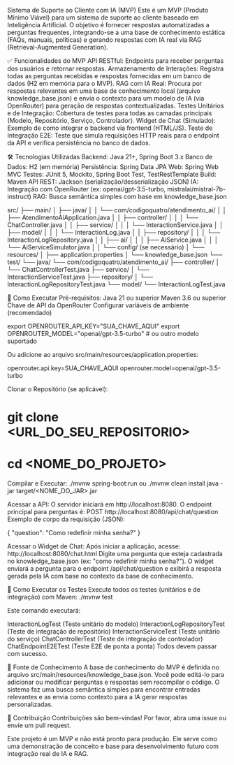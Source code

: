 Sistema de Suporte ao Cliente com IA (MVP)
Este é um MVP (Produto Mínimo Viável) para um sistema de suporte ao cliente baseado em Inteligência Artificial. O objetivo é fornecer respostas automatizadas a perguntas frequentes, integrando-se a uma base de conhecimento estática (FAQs, manuais, políticas) e gerando respostas com IA real via RAG (Retrieval-Augmented Generation).

✅ Funcionalidades do MVP
API RESTful: Endpoints para receber perguntas dos usuários e retornar respostas.
Armazenamento de Interações: Registra todas as perguntas recebidas e respostas fornecidas em um banco de dados (H2 em memória para o MVP).
RAG com IA Real: Procura por respostas relevantes em uma base de conhecimento local (arquivo knowledge_base.json) e envia o contexto para um modelo de IA (via OpenRouter) para geração de respostas contextualizadas.
Testes Unitários e de Integração: Cobertura de testes para todas as camadas principais (Modelo, Repositório, Serviço, Controlador).
Widget de Chat (Simulado): Exemplo de como integrar o backend via frontend (HTML/JS).
Teste de Integração E2E: Teste que simula requisições HTTP reais para o endpoint da API e verifica persistência no banco de dados.


🛠️ Tecnologias Utilizadas
Backend: Java 21+, Spring Boot 3.x
Banco de Dados: H2 (em memória)
Persistência: Spring Data JPA
Web: Spring Web MVC
Testes: JUnit 5, Mockito, Spring Boot Test, TestRestTemplate
Build: Maven
API REST: Jackson (serialização/desserialização JSON)
IA: Integração com OpenRouter (ex: openai/gpt-3.5-turbo, mistralai/mistral-7b-instruct)
RAG: Busca semântica simples com base em knowledge_base.json


src/
├── main/
│   ├── java/
│   │   └── com/codigoquatro/atendimento_ai/
│   │       ├── AtendimentoAiApplication.java
│   │       ├── controller/
│   │       │   └── ChatController.java
│   │       ├── service/
│   │       │   └── InteractionService.java
│   │       ├── model/
│   │       │   └── InteractionLog.java
│   │       ├── repository/
│   │       │   └── InteractionLogRepository.java
│   │       ├── ai/
│   │       │   ├── AiService.java
│   │       │   └── AiServiceSimulator.java
│   │       └── config/ (se necessário)
│   └── resources/
│       ├── application.properties
│       └── knowledge_base.json
└── test/
└── java/
└── com/codigoquatro/atendimento_ai/
├── controller/
│   └── ChatControllerTest.java
├── service/
│   └── InteractionServiceTest.java
├── repository/
│   └── InteractionLogRepositoryTest.java
└── model/
└── InteractionLogTest.java


🚀 Como Executar
Pré-requisitos:
Java 21 ou superior
Maven 3.6 ou superior
Chave de API da OpenRouter
Configurar variáveis de ambiente (recomendado)


export OPENROUTER_API_KEY="SUA_CHAVE_AQUI"
export OPENROUTER_MODEL="openai/gpt-3.5-turbo" # ou outro modelo suportado

Ou adicione ao arquivo src/main/resources/application.properties:

openrouter.api.key=SUA_CHAVE_AQUI
openrouter.model=openai/gpt-3.5-turbo

Clonar o Repositório (se aplicável):
# git clone <URL_DO_SEU_REPOSITORIO>
# cd <NOME_DO_PROJETO>

Compilar e Executar:
./mvnw spring-boot:run
ou
./mvnw clean install
java -jar target/<NOME_DO_JAR>.jar

Acessar a API:
O servidor iniciará em http://localhost:8080.
O endpoint principal para perguntas é: POST http://localhost:8080/api/chat/question
Exemplo de corpo da requisição (JSON):

{
"question": "Como redefinir minha senha?"
}

Acessar o Widget de Chat:
Após iniciar a aplicação, acesse: http://localhost:8080/chat.html
Digite uma pergunta que esteja cadastrada no knowledge_base.json (ex: "como redefinir minha senha?").
O widget enviará a pergunta para o endpoint /api/chat/question e exibirá a resposta gerada pela IA com base no contexto da base de conhecimento.

🧪 Como Executar os Testes
Execute todos os testes (unitários e de integração) com Maven:
./mvnw test

Este comando executará:

InteractionLogTest (Teste unitário do modelo)
InteractionLogRepositoryTest (Teste de integração de repositório)
InteractionServiceTest (Teste unitário do serviço)
ChatControllerTest (Teste de integração de controlador)
ChatEndpointE2ETest (Teste E2E de ponta a ponta)
Todos devem passar com sucesso.

🔌 Fonte de Conhecimento
A base de conhecimento do MVP é definida no arquivo src/main/resources/knowledge_base.json. Você pode editá-lo para adicionar ou modificar perguntas e respostas sem recompilar o código. O sistema faz uma busca semântica simples para encontrar entradas relevantes e as envia como contexto para a IA gerar respostas personalizadas.

🤝 Contribuição
Contribuições são bem-vindas! Por favor, abra uma issue ou envie um pull request.

Este projeto é um MVP e não está pronto para produção. Ele serve como uma demonstração de conceito e base para desenvolvimento futuro com integração real de IA e RAG.
